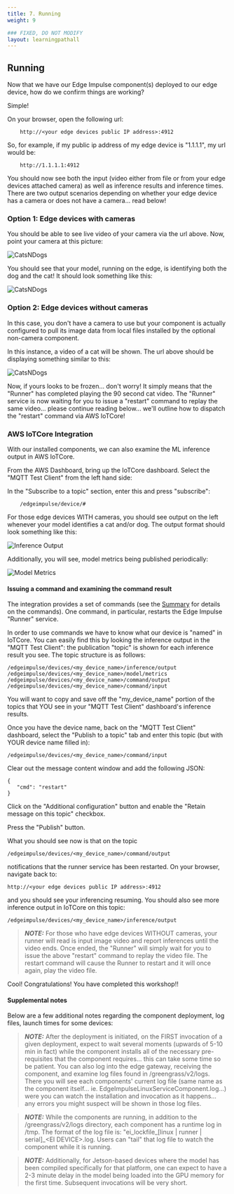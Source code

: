 ```yaml
---
title: 7. Running
weight: 9

### FIXED, DO NOT MODIFY
layout: learningpathall
---
```


## Running

Now that we have our Edge Impulse component(s) deployed to our edge device, how do we confirm things are working?

Simple!

On your browser, open the following url:

		http://<your edge devices public IP address>:4912
		
So, for example, if my public ip address of my edge device is "1.1.1.1", my url would be:

		http://1.1.1.1:4912
		
You should now see both the input (video either from file or from your edge devices attached camera) as well as inference results and inference times. There are two output scenarios depending on whether your edge device has a camera or does not have a camera... read below!

### Option 1: Edge devices with cameras

You should be able to see live video of your camera via the url above. Now, point your camera at this picture:

![CatsNDogs](./images/DogsAndCats.png)

You should see that your model, running on the edge, is identifying both the dog and the cat! It should look something like this:

![CatsNDogs](./images/DogsAndCats_expected.png)

### Option 2: Edge devices without cameras

In this case, you don't have a camera to use but your component is actually configured to pull its image data from local files installed by the optional non-camera component. 

In this instance, a video of a cat will be shown. The url above should be displaying something similar to this:

![CatsNDogs](./images//Cats_expected.png)

Now, if yours looks to be frozen... don't worry! It simply means that the "Runner" has completed playing the 90 second cat video.  The "Runner" service is now waiting for you to issue a "restart" command to replay the same video... please continue reading below... we'll outline how to dispatch the "restart" command via AWS IoTCore!

### AWS IoTCore Integration

With our installed components, we can also examine the ML inference output in AWS IoTCore. 

From the AWS Dashboard, bring up the IoTCore dashboard. Select the "MQTT Test Client" from the left hand side:

In the "Subscribe to a topic" section, enter this and press "subscribe":

		/edgeimpulse/device/#
		
For those edge devices WITH cameras, you should see output on the left whenever your model identifies a cat and/or dog. The output format should look something like this:

![Inference Output](./images/EI_Inference_output.png)

Additionally, you will see, model metrics being published periodically:

![Model Metrics](./images/EI_Model_Metrics.png)

#### Issuing a command and examining the command result

The integration provides a set of commands (see the [Summary](8_Summary.md) for details on the commands). One command, in particular, restarts the Edge Impulse "Runner" service. 

In order to use commands we have to know what our device is "named" in IoTCore. You can easily find this by looking the inference output in the "MQTT Test Client": the publication "topic" is shown for each inference result you see.  The topic structure is as follows:

	/edgeimpulse/devices/<my_device_name>/inference/output
	/edgeimpulse/devices/<my_device_name>/model/metrics
	/edgeimpulse/devices/<my_device_name>/command/output
	/edgeimpulse/devices/<my_device_name>/command/input
	
You will want to copy and save off the "my_device_name" portion of the topics that YOU see in your "MQTT Test Client" dashboard's inference results. 

Once you have the device name, back on the "MQTT Test Client" dashboard, select the "Publish to a topic" tab and enter this topic (but with YOUR device name filled in):

	/edgeimpulse/devices/<my_device_name>/command/input

Clear out the message content window and add the following JSON:

	{ 
	   "cmd": "restart"
	}
	
Click on the "Additional configuration" button and enable the "Retain message on this topic" checkbox. 

Press the "Publish" button. 

What you should see now is that on the topic

	/edgeimpulse/devices/<my_device_name>/command/output

notifications that the runner service has been restarted. On your browser, navigate back to:

	http://<your edge devices public IP address>:4912
	
and you should see your inferencing resuming. You should also see more inference output in IoTCore on this topic:

	/edgeimpulse/devices/<my_device_name>/inference/output

>**_NOTE:_**
>For those who have edge devices WITHOUT cameras, your runner will read is input image video and report inferences until the video ends. Once ended, the "Runner" will simply wait for you to issue the above "restart" command to replay the video file. The restart command will cause the Runner to restart and it will once again, play the video file. 

Cool!  Congratulations!  You have completed this workshop!!

#### Supplemental notes
Below are a few additional notes regarding the component deployment, log files, launch times for some devices:

>**_NOTE:_**
>After the deployment is initiated, on the FIRST invocation of a given deployment, expect to wait several moments (upwards of 5-10 min in fact) while the component installs all of the necessary pre-requisites that the component requires... this can take some time so be patient. You can also log into the edge gateway, receiving the component, and examine log files found in /greengrass/v2/logs. There you will see each components' current log file (same name as the component itself... ie. EdgeImpulseLinuxServiceComponent.log...) were you can watch the installation and invocation as it happens... any errors you might suspect will be shown in those log files. 

>**_NOTE:_**
>While the components are running, in addition to the /greengrass/v2/logs directory, each component has a runtime log in /tmp.  The format of the log file is: "ei\_lockfile\_[linux | runner | serial]\_\<EI DEVICE\>.log.  Users can "tail" that log file to watch the component while it is running. 

>**_NOTE:_**
>Additionally, for Jetson-based devices where the model has been compiled specifically for that platform, one can expect to have a 2-3 minute delay in the model being loaded into the GPU memory for the first time.  Subsequent invocations will be very short. 
